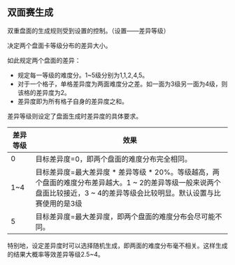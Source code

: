 ## 双面赛生成

双重盘面的生成规则受到设置的控制。（设置——差异等级）

决定两个盘面卡等级分布的差异大小。

如此规定两个盘面的差异：

- 规定每一等级的难度分。1~5级分别为1,1,2,4,5。
- 对于一个格子，单格差异度为两面难度分之差。如一面为3级另一面为4级，则该格的差异度为2。
- 差异度即为所有格子自身的差异度之和。

差异等级则设定了盘面生成时差异度的具体要求。

| 差异等级 | 效果                                                                                               |
| -------- |--------------------------------------------------------------------------------------------------|
| 0        | 目标差异度=0，即两个盘面的难度分布完全相同。                                                                          |
| 1~4      | 目标差异度=最大差异度 * 差异等级 * 20%。等级越高，两个盘面的难度分布差异越大。1 ~ 2的差异等级一般来说两个盘面比较接近，3 ~ 4的差异等级会比较明显。默认设置与比赛使用的是3级 |
| 5        | 目标差异度=最大差异度，即两个盘面的难度分布会尽可能不同。                                                                    |

特别地，设定差异度时可以选择随机生成，即两面的难度分布毫不相关。这样生成的结果大概率等效差异等级2.5~4。